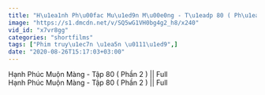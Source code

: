 ```yaml
---
title: "H\u1ea1nh Ph\u00fac Mu\u1ed9n M\u00e0ng - T\u1eadp 80 ( Ph\u1ea7n 2 ) Full"
image: "https://s1.dmcdn.net/v/SQ5wG1VH0bg4g2_h8/x240"
vid_id: "x7vr8gg"
categories: "shortfilms"
tags: ["Phim truy\u1ec7n \u1ea5n \u0111\u1ed9",]
date: "2020-08-26T15:17:03+03:00"
---
```

Hạnh Phúc Muộn Màng - Tập 80 ( Phần 2 ) || Full  <br>Hạnh Phúc Muộn Màng - Tập 80 ( Phần 2 ) || Full
